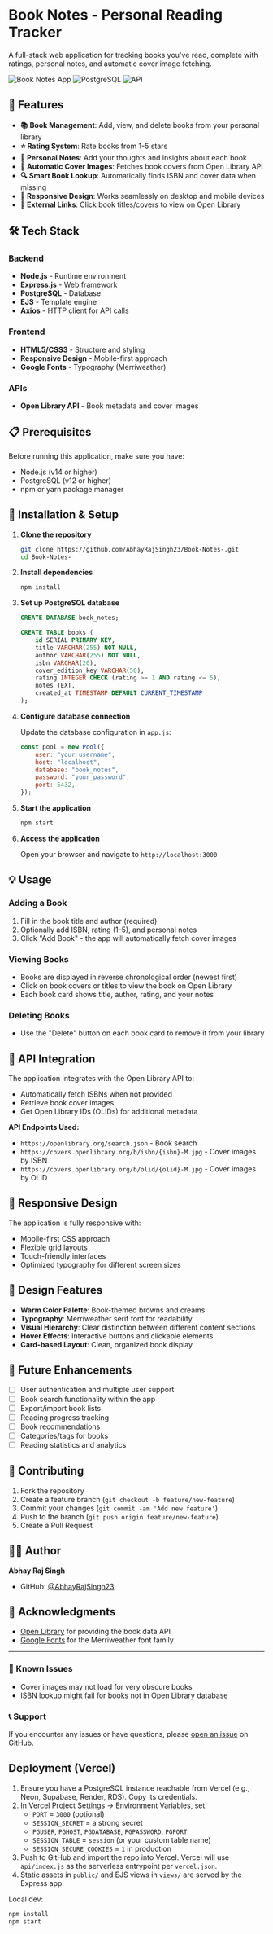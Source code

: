 # Book Notes - Personal Reading Tracker

A full-stack web application for tracking books you've read, complete with ratings, personal notes, and automatic cover image fetching.

![Book Notes App](https://img.shields.io/badge/Node.js-Express-green) ![PostgreSQL](https://img.shields.io/badge/Database-PostgreSQL-blue) ![API](https://img.shields.io/badge/API-Open%20Library-orange)

## 🚀 Features

- **📚 Book Management**: Add, view, and delete books from your personal library
- **⭐ Rating System**: Rate books from 1-5 stars
- **📝 Personal Notes**: Add your thoughts and insights about each book
- **🎨 Automatic Cover Images**: Fetches book covers from Open Library API
- **🔍 Smart Book Lookup**: Automatically finds ISBN and cover data when missing
- **📱 Responsive Design**: Works seamlessly on desktop and mobile devices
- **🔗 External Links**: Click book titles/covers to view on Open Library

## 🛠️ Tech Stack

### Backend
- **Node.js** - Runtime environment
- **Express.js** - Web framework
- **PostgreSQL** - Database
- **EJS** - Template engine
- **Axios** - HTTP client for API calls

### Frontend
- **HTML5/CSS3** - Structure and styling
- **Responsive Design** - Mobile-first approach
- **Google Fonts** - Typography (Merriweather)

### APIs
- **Open Library API** - Book metadata and cover images

## 📋 Prerequisites

Before running this application, make sure you have:

- Node.js (v14 or higher)
- PostgreSQL (v12 or higher)
- npm or yarn package manager

## 🚀 Installation & Setup

1. **Clone the repository**
   ```bash
   git clone https://github.com/AbhayRajSingh23/Book-Notes-.git
   cd Book-Notes-
   ```

2. **Install dependencies**
   ```bash
   npm install
   ```

3. **Set up PostgreSQL database**
   ```sql
   CREATE DATABASE book_notes;
   
   CREATE TABLE books (
       id SERIAL PRIMARY KEY,
       title VARCHAR(255) NOT NULL,
       author VARCHAR(255) NOT NULL,
       isbn VARCHAR(20),
       cover_edition_key VARCHAR(50),
       rating INTEGER CHECK (rating >= 1 AND rating <= 5),
       notes TEXT,
       created_at TIMESTAMP DEFAULT CURRENT_TIMESTAMP
   );
   ```

4. **Configure database connection**
   
   Update the database configuration in `app.js`:
   ```javascript
   const pool = new Pool({
       user: "your_username",
       host: "localhost",
       database: "book_notes",
       password: "your_password",
       port: 5432,
   });
   ```

5. **Start the application**
   ```bash
   npm start
   ```

6. **Access the application**
   
   Open your browser and navigate to `http://localhost:3000`

## 💡 Usage

### Adding a Book
1. Fill in the book title and author (required)
2. Optionally add ISBN, rating (1-5), and personal notes
3. Click "Add Book" - the app will automatically fetch cover images

### Viewing Books
- Books are displayed in reverse chronological order (newest first)
- Click on book covers or titles to view the book on Open Library
- Each book card shows title, author, rating, and your notes

### Deleting Books
- Use the "Delete" button on each book card to remove it from your library

## 🔧 API Integration

The application integrates with the Open Library API to:
- Automatically fetch ISBNs when not provided
- Retrieve book cover images
- Get Open Library IDs (OLIDs) for additional metadata

**API Endpoints Used:**
- `https://openlibrary.org/search.json` - Book search
- `https://covers.openlibrary.org/b/isbn/{isbn}-M.jpg` - Cover images by ISBN
- `https://covers.openlibrary.org/b/olid/{olid}-M.jpg` - Cover images by OLID

## 📱 Responsive Design

The application is fully responsive with:
- Mobile-first CSS approach
- Flexible grid layouts
- Touch-friendly interfaces
- Optimized typography for different screen sizes

## 🎨 Design Features

- **Warm Color Palette**: Book-themed browns and creams
- **Typography**: Merriweather serif font for readability
- **Visual Hierarchy**: Clear distinction between different content sections
- **Hover Effects**: Interactive buttons and clickable elements
- **Card-based Layout**: Clean, organized book display

## 🚀 Future Enhancements

- [ ] User authentication and multiple user support
- [ ] Book search functionality within the app
- [ ] Export/import book lists
- [ ] Reading progress tracking
- [ ] Book recommendations
- [ ] Categories/tags for books
- [ ] Reading statistics and analytics

## 🤝 Contributing

1. Fork the repository
2. Create a feature branch (`git checkout -b feature/new-feature`)
3. Commit your changes (`git commit -am 'Add new feature'`)
4. Push to the branch (`git push origin feature/new-feature`)
5. Create a Pull Request

## 👨‍💻 Author

**Abhay Raj Singh**
- GitHub: [@AbhayRajSingh23](https://github.com/AbhayRajSingh23)

## 🙏 Acknowledgments

- [Open Library](https://openlibrary.org/) for providing the book data API
- [Google Fonts](https://fonts.google.com/) for the Merriweather font family

---

### 🐛 Known Issues

- Cover images may not load for very obscure books
- ISBN lookup might fail for books not in Open Library database

### 📞 Support

If you encounter any issues or have questions, please [open an issue](https://github.com/AbhayRajSingh23/Book-Notes-/issues) on GitHub.

## Deployment (Vercel)

1. Ensure you have a PostgreSQL instance reachable from Vercel (e.g., Neon, Supabase, Render, RDS). Copy its credentials.
2. In Vercel Project Settings → Environment Variables, set:
   - `PORT` = `3000` (optional)
   - `SESSION_SECRET` = a strong secret
   - `PGUSER`, `PGHOST`, `PGDATABASE`, `PGPASSWORD`, `PGPORT`
   - `SESSION_TABLE` = `session` (or your custom table name)
   - `SESSION_SECURE_COOKIES` = `1` in production
3. Push to GitHub and import the repo into Vercel. Vercel will use `api/index.js` as the serverless entrypoint per `vercel.json`.
4. Static assets in `public/` and EJS views in `views/` are served by the Express app.

Local dev:
```bash
npm install
npm start
```